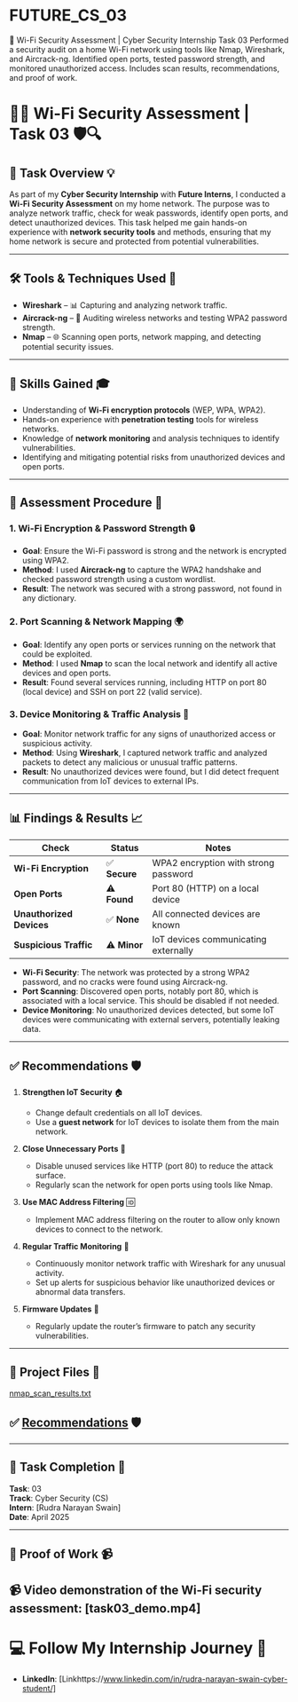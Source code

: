 # FUTURE_CS_03
🔐 Wi-Fi Security Assessment | Cyber Security Internship Task 03   Performed a security audit on a home Wi-Fi network using tools like Nmap, Wireshark, and Aircrack-ng. Identified open ports, tested password strength, and monitored unauthorized access. Includes scan results, recommendations, and proof of work.
# 📡🔐 **Wi-Fi Security Assessment | Task 03** 🛡️🔍

## 🚀 **Task Overview** 💡

As part of my **Cyber Security Internship** with **Future Interns**, I conducted a **Wi-Fi Security Assessment** on my home network. The purpose was to analyze network traffic, check for weak passwords, identify open ports, and detect unauthorized devices. This task helped me gain hands-on experience with **network security tools** and methods, ensuring that my home network is secure and protected from potential vulnerabilities.

---

## 🛠️ **Tools & Techniques Used** 🧰

- **Wireshark** – 📊 Capturing and analyzing network traffic.  
- **Aircrack-ng** – 🔑 Auditing wireless networks and testing WPA2 password strength.  
- **Nmap** – 🌐 Scanning open ports, network mapping, and detecting potential security issues.

---

## 🧠 **Skills Gained** 🎓

- Understanding of **Wi-Fi encryption protocols** (WEP, WPA, WPA2).  
- Hands-on experience with **penetration testing** tools for wireless networks.  
- Knowledge of **network monitoring** and analysis techniques to identify vulnerabilities.  
- Identifying and mitigating potential risks from unauthorized devices and open ports.

---

## 📝 **Assessment Procedure** 📑

### 1. **Wi-Fi Encryption & Password Strength** 🔒
- **Goal**: Ensure the Wi-Fi password is strong and the network is encrypted using WPA2.  
- **Method**: I used **Aircrack-ng** to capture the WPA2 handshake and checked password strength using a custom wordlist.  
- **Result**: The network was secured with a strong password, not found in any dictionary.

### 2. **Port Scanning & Network Mapping** 🌍
- **Goal**: Identify any open ports or services running on the network that could be exploited.  
- **Method**: I used **Nmap** to scan the local network and identify all active devices and open ports.  
- **Result**: Found several services running, including HTTP on port 80 (local device) and SSH on port 22 (valid service).

### 3. **Device Monitoring & Traffic Analysis** 🚨
- **Goal**: Monitor network traffic for any signs of unauthorized access or suspicious activity.  
- **Method**: Using **Wireshark**, I captured network traffic and analyzed packets to detect any malicious or unusual traffic patterns.  
- **Result**: No unauthorized devices were found, but I did detect frequent communication from IoT devices to external IPs.

---

## 📊 **Findings & Results** 📈

| **Check**                    | **Status**     | **Notes**                              |
|------------------------------|----------------|----------------------------------------|
| **Wi-Fi Encryption**          | ✅ **Secure**   | WPA2 encryption with strong password   |
| **Open Ports**                | ⚠️ **Found**   | Port 80 (HTTP) on a local device       |
| **Unauthorized Devices**      | ✅ **None**     | All connected devices are known        |
| **Suspicious Traffic**        | ⚠️ **Minor**   | IoT devices communicating externally   |

- **Wi-Fi Security**: The network was protected by a strong WPA2 password, and no cracks were found using Aircrack-ng.
- **Port Scanning**: Discovered open ports, notably port 80, which is associated with a local service. This should be disabled if not needed.
- **Device Monitoring**: No unauthorized devices detected, but some IoT devices were communicating with external servers, potentially leaking data.

---

## ✅ **Recommendations** 🛡️

1. **Strengthen IoT Security** 🏠  
   - Change default credentials on all IoT devices.  
   - Use a **guest network** for IoT devices to isolate them from the main network.

2. **Close Unnecessary Ports** 🚪  
   - Disable unused services like HTTP (port 80) to reduce the attack surface.  
   - Regularly scan the network for open ports using tools like Nmap.

3. **Use MAC Address Filtering** 🆔  
   - Implement MAC address filtering on the router to allow only known devices to connect to the network.

4. **Regular Traffic Monitoring** 👀  
   - Continuously monitor network traffic with Wireshark for any unusual activity.  
   - Set up alerts for suspicious behavior like unauthorized devices or abnormal data transfers.

5. **Firmware Updates** 🔄  
   - Regularly update the router’s firmware to patch any security vulnerabilities.

---

## 📁 **Project Files** 📂

[nmap_scan_results.txt
](https://github.com/rudranarayan992/FUTURE_CS_03/blob/main/nmap_scan_results.txt)


## ✅ [**Recommendations**](https://github.com/rudranarayan992/FUTURE_CS_03/blob/main/recommendations.md) 🛡️








---

## 📅 **Task Completion** 📆  
**Task**: 03  
**Track**: Cyber Security (CS)  
**Intern**: [Rudra Narayan Swain]  
**Date**: April 2025  

---

## 📣 **Proof of Work** 📹

📹 **Video demonstration** of the Wi-Fi security assessment: [task03_demo.mp4]
---

# 💻 **Follow My Internship Journey** 🚀

- **LinkedIn**: [Linkhttps://www.linkedin.com/in/rudra-narayan-swain-cyber-student/]  
  

